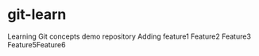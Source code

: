 # git-learn

Learning Git concepts demo repository
Adding feature1
Feature2
Feature3
Feature5Feature6